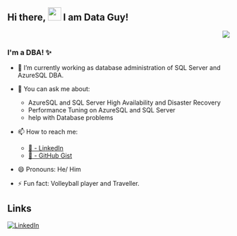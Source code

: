 ## Hi there, <img src="https://raw.githubusercontent.com/MartinHeinz/MartinHeinz/master/wave.gif" width="30px"> I am Data Guy!

<p align='right'><img src="https://visitor-badge.glitch.me/badge?page_id=jaapbrasser.visitor-badge"></p>

### I'm a DBA! ✨

- 🔭 I’m currently working as database administration of SQL Server and AzureSQL DBA.

- 💬 You can ask me about: 
     - AzureSQL and SQL Server High Availability and Disaster Recovery
     - Performance Tuning on AzureSQL and SQL Server
     - help with Database problems

- 📫 How to reach me: 
  - [🏢 - LinkedIn](https://www.linkedin.com/in/mallikarjun024/)
  - [🦑 - GitHub Gist](https://gist.github.com/Azure4Arjun)

- 😄 Pronouns: He/ Him
- ⚡ Fun fact: Volleyball player and Traveller.


## Links

[![LinkedIn](https://img.shields.io/badge/LinkedIn--_.svg?style=social&logo=linkedin)][linkedin]

[linkedin]: https://www.linkedin.com/in/mallikarjun024/
